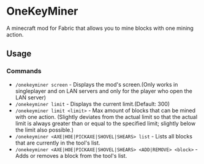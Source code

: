 # OneKeyMiner

A minecraft mod for Fabric that allows you to mine blocks with one mining action.

## Usage

### Commands

- `/onekeyminer screen` - Displays the mod's screen.(Only works in singleplayer and on LAN servers and only for the
  player who open the LAN server)
- `/onekeyminer limit` - Displays the current limit.(Default: 300)
- `/onekeyminer limit <limit>` - Max amount of blocks that can be mined with one action. (Slightly deviates from the
  actual limit so that the actual limit is always greater than or equal to the specified limit; slightly below the limit
  also possible.)
- `/onekeyminer <AXE|HOE|PICKAXE|SHOVEL|SHEARS> list` - Lists all blocks that are currently in the tool's list.
- `/onekeyminer <AXE|HOE|PICKAXE|SHOVEL|SHEARS> <ADD|REMOVE> <block>` - Adds or removes a block from the tool's list.